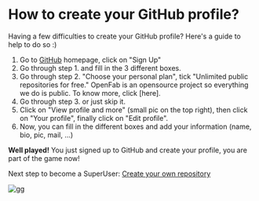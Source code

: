 # How to create your GitHub profile?

Having a few difficulties to create your GitHub profile? Here's a guide to help to do so :)

1. Go to [GitHub](https://github.com) homepage, click on "Sign Up"  
2. Go through step 1. and fill in the 3 different boxes.  
3. Go through step 2. "Choose your personal plan", tick "Unlimited public repositories for free." 
OpenFab is an opensource project so everything we do is public. To know more, click [here].
4. Go through step 3. or just skip it.  
5. Click on "View profile and more" (small pic on the top right), then click on "Your profile", finally click on "Edit profile".
6. Now, you can fill in the different boxes and add your information (name, bio, pic, mail, ...)

**Well played!** You just signed up to GitHub and create your profile, you are part of the game now!

Next step to become a SuperUser: [Create your own repository](https://github.com/Ginsburg/gamification-fablab/blob/patch-1/Level-UP/create-repo.md)


![gg](http://static.comicvine.com/uploads/original/11115/111150904/3845087-7339298958-odazt.jpg)
